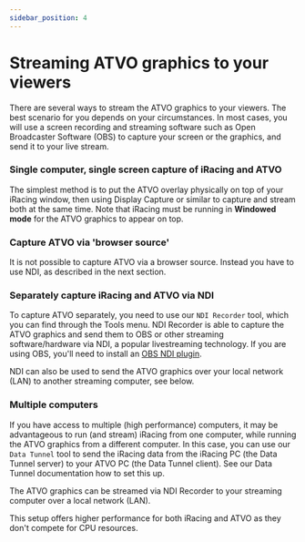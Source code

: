 ```yaml
---
sidebar_position: 4
---
```


# Streaming ATVO graphics to your viewers

There are several ways to stream the ATVO graphics to your viewers. The best scenario for you depends on your circumstances. In most cases, you will use a screen recording and streaming software such as Open Broadcaster Software (OBS) to capture your screen or the graphics, and send it to your live stream.


### Single computer, single screen capture of iRacing and ATVO
The simplest method is to put the ATVO overlay physically on top of your iRacing window, then using Display Capture or similar to capture and stream both at the same time. Note that iRacing must be running in **Windowed mode** for the ATVO graphics to appear on top.

### Capture ATVO via 'browser source'
It is not possible to capture ATVO via a browser source. Instead you have to use NDI, as described in the next section.

### Separately capture iRacing and ATVO via NDI
To capture ATVO separately, you need to use our `NDI Recorder` tool, which you can find through the Tools menu. NDI Recorder is able to capture the ATVO graphics and send them to OBS or other streaming software/hardware via NDI, a popular livestreaming technology. 
If you are using OBS, you'll need to install an [OBS NDI plugin](https://obsproject.com/forum/resources/obs-ndi-newtek-ndi%E2%84%A2-integration-into-obs-studio.528/).

NDI can also be used to send the ATVO graphics over your local network (LAN) to another streaming computer, see below.

### Multiple computers
If you have access to multiple (high performance) computers, it may be advantageous to run (and stream) iRacing from one computer, while running the ATVO graphics from a different computer. In this case, you can use our `Data Tunnel` tool to send the iRacing data from the iRacing PC (the Data Tunnel server) to your ATVO PC (the Data Tunnel client). See our Data Tunnel documentation how to set this up.

The ATVO graphics can be streamed via NDI Recorder to your streaming computer over a local network (LAN).

This setup offers higher performance for both iRacing and ATVO as they don't compete for CPU resources.